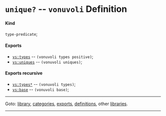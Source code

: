 

<a id='definition__vonuvoli__unique_3f'></a>

# `unique?` -- `vonuvoli` Definition


<a id='definition__vonuvoli__unique_3f__kind'></a>

#### Kind

`type-predicate`;


<a id='definition__vonuvoli__unique_3f__exports'></a>

#### Exports

 * [`vs:types`](../../vonuvoli/exports/vs_3a_types.md#export__vonuvoli__vs_3a_types) -- `(vonuvoli types positive)`;
 * [`vs:uniques`](../../vonuvoli/exports/vs_3a_uniques.md#export__vonuvoli__vs_3a_uniques) -- `(vonuvoli uniques)`;


<a id='definition__vonuvoli__unique_3f__exports-recursive'></a>

#### Exports recursive

 * [`vs:types*`](../../vonuvoli/exports/vs_3a_types_2a.md#export__vonuvoli__vs_3a_types_2a) -- `(vonuvoli types)`;
 * [`vs:base`](../../vonuvoli/exports/vs_3a_base.md#export__vonuvoli__vs_3a_base) -- `(vonuvoli base)`;

----

Goto: [library](../../vonuvoli/_index.md#library__vonuvoli), [categories](../../vonuvoli/categories/_index.md#toc__vonuvoli__categories), [exports](../../vonuvoli/exports/_index.md#toc__vonuvoli__exports), [definitions](../../vonuvoli/definitions/_index.md#toc__vonuvoli__definitions), other [libraries](../../_libraries.md#toc__libraries).

----


